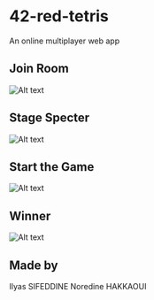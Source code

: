 # 42-red-tetris
An online multiplayer web app

## Join Room

![Alt text](./client/ScreenShots/img1.png?raw=true "Rooms")

## Stage Specter

![Alt text](./client/ScreenShots/img.png?raw=true "Stage")

## Start the Game

![Alt text](./client/ScreenShots/img2.png?raw=true "Playing")

## Winner

![Alt text](./client/ScreenShots/img3.png?raw=true "Win")


## Made by
Ilyas SIFEDDINE
Noredine HAKKAOUI